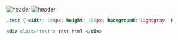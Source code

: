 ![header](https://capsule-render.vercel.app/api?type=rounded&color=gradient&height=300&section=header&text=Hello&20World&fontSize=80&fontAlign=70)
![header](https://capsule-render.vercel.app/api?color=3C2A21&height=400&text=Hello%20World!&desc=storage%20)
```css
.test { width: 100px; height: 100px; background: lightgray; }
```

```html
<div class="test"> test html </div>
```
